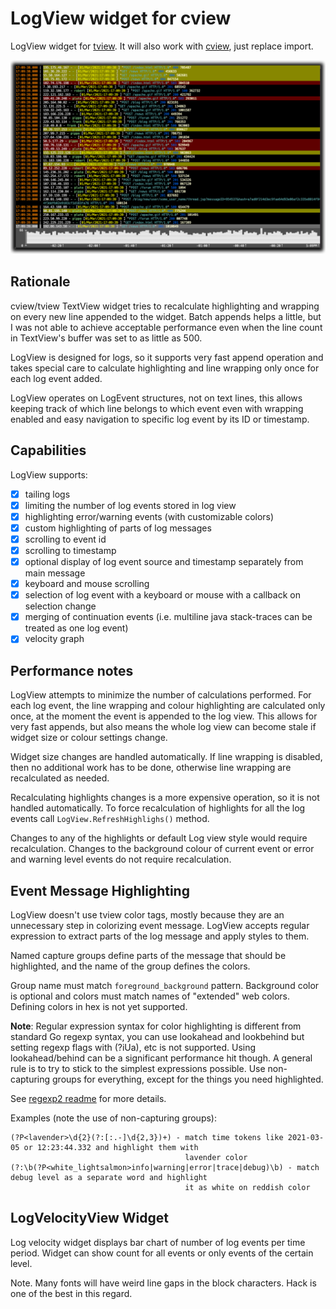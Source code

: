 # LogView widget for cview

LogView widget for [tview](https://github.com/rivo/tview). It will also work with [cview](https://gitlab.com/tslocum/cview),
just replace import.

![](screen.png)

## Rationale

cview/tview TextView widget tries to recalculate highlighting and wrapping on every new line appended to the widget. Batch appends helps a little, but I was not able to achieve acceptable performance even when the line count in TextView's buffer was set to as little as 500.

LogView is designed for logs, so it supports very fast append operation and takes special care to calculate highlighting and line wrapping only once for each log event added.

LogView operates on LogEvent structures, not on text lines, this allows keeping track of which line belongs to which event even with wrapping enabled and easy navigation to specific log event by its ID or timestamp.

## Capabilities

LogView supports:

- [x] tailing logs
- [x] limiting the number of log events stored in log view
- [x] highlighting error/warning events (with customizable colors)
- [x] custom highlighting of parts of log messages
- [x] scrolling to event id
- [x] scrolling to timestamp
- [x] optional display of log event source and timestamp separately from main message
- [x] keyboard and mouse scrolling
- [x] selection of log event with a keyboard or mouse with a callback on selection change 
- [x] merging of continuation events (i.e. multiline java stack-traces can be treated as one log event)
- [x] velocity graph

## Performance notes

LogView attempts to minimize the number of calculations performed. For each log event, the line wrapping and colour
highlighting are calculated only once, at the moment the event is appended to the log view. This allows for very
fast appends, but also means the whole log view can become stale if widget size or colour settings change.

Widget size changes are handled automatically. If line wrapping is disabled, then no additional work has to be done, otherwise
line wrapping are recalculated as needed.

Recalculating highlights changes is a more expensive operation, so it is not handled automatically. To force recalculation
of highlights for all the log events call `LogView.RefreshHighlighs()` method.

Changes to any of the highlights or default Log view style would require recalculation. Changes to the background colour of
current event or error and warning level events do not require recalculation.

## Event Message Highlighting

LogView doesn't use tview color tags, mostly because they are an unnecessary step in colorizing event message. LogView
accepts regular expression to extract parts of the log message and apply styles to them.

Named capture groups define parts of the message that should be highlighted, and the name of the group defines the colors.

Group name must match `foreground_background` pattern. Background color is optional and colors must match names of "extended" 
web colors. Defining colors in hex is not yet supported.

**Note**: Regular expression syntax for color highlighting is different from standard Go regexp syntax, you can use
lookahead and lookbehind but setting regexp flags with (?iUa), etc is not supported. Using lookahead/behind can be a 
significant performance hit though. A general rule is to try to stick to the simplest expressions possible. 
Use non-capturing groups for everything, except for the things you need highlighted.
                                                                       
See [regexp2 readme](https://github.com/dlclark/regexp2) for more details.  

Examples (note the use of non-capturing groups):
    
    (?P<lavender>\d{2}(?:[:.-]\d{2,3})+) - match time tokens like 2021-03-05 or 12:23:44.332 and highlight them with 
                                           lavender color
    (?:\b(?P<white_lightsalmon>info|warning|error|trace|debug)\b) - match debug level as a separate word and highlight
                                           it as white on reddish color

## LogVelocityView Widget

Log velocity widget displays bar chart of number of log events per time period. Widget can show count for all events or
only events of the certain level.

Note. Many fonts will have weird line gaps in the block characters. Hack is one of the best in this regard.